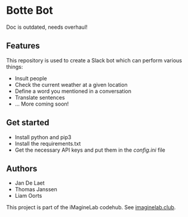 # Botte Bot
Doc is outdated, needs overhaul!

## Features
This repository is used to create a Slack bot which can perform various things:
* Insult people
* Check the current weather at a given location
* Define a word you mentioned in a conversation
* Translate sentences
* ... More coming soon!

## Get started
* Install python and pip3
* Install the requirements.txt
* Get the necessary API keys and put them in the _config.ini_ file

## Authors
* Jan De Laet
* Thomas Janssen
* Liam Oorts

This project is part of the iMagineLab codehub. See [imaginelab.club]().
